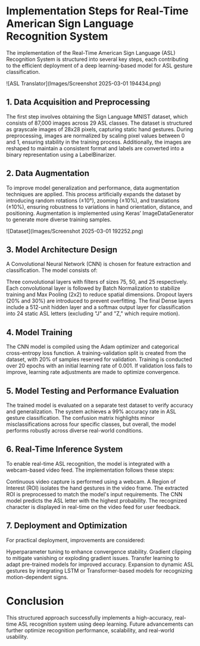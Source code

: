 # **Implementation Steps for Real-Time American Sign Language Recognition System**
The implementation of the Real-Time American Sign Language (ASL) Recognition System is structured into several key steps, each contributing to the efficient deployment of a deep learning-based model for ASL gesture classification.

![ASL Translator](Images/Screenshot 2025-03-01 194434.png)

## **1. Data Acquisition and Preprocessing**
The first step involves obtaining the Sign Language MNIST dataset, which consists of 87,000 images across 29 ASL classes. The dataset is structured as grayscale images of 28x28 pixels, capturing static hand gestures. During preprocessing, images are normalized by scaling pixel values between 0 and 1, ensuring stability in the training process. Additionally, the images are reshaped to maintain a consistent format and labels are converted into a binary representation using a LabelBinarizer.

## **2. Data Augmentation**
To improve model generalization and performance, data augmentation techniques are applied. This process artificially expands the dataset by introducing random rotations (±10°), zooming (±10%), and translations (±10%), ensuring robustness to variations in hand orientation, distance, and positioning. Augmentation is implemented using Keras’ ImageDataGenerator to generate more diverse training samples.

![Dataset](Images/Screenshot 2025-03-01 192252.png)


## **3. Model Architecture Design**
A Convolutional Neural Network (CNN) is chosen for feature extraction and classification. The model consists of:

Three convolutional layers with filters of sizes 75, 50, and 25 respectively.
Each convolutional layer is followed by Batch Normalization to stabilize training and Max Pooling (2x2) to reduce spatial dimensions.
Dropout layers (20% and 30%) are introduced to prevent overfitting.
The final Dense layers include a 512-unit hidden layer and a softmax output layer for classification into 24 static ASL letters (excluding "J" and "Z," which require motion).


## **4. Model Training**
The CNN model is compiled using the Adam optimizer and categorical cross-entropy loss function. A training-validation split is created from the dataset, with 20% of samples reserved for validation. Training is conducted over 20 epochs with an initial learning rate of 0.001. If validation loss fails to improve, learning rate adjustments are made to optimize convergence.

## **5. Model Testing and Performance Evaluation**
The trained model is evaluated on a separate test dataset to verify accuracy and generalization. The system achieves a 99% accuracy rate in ASL gesture classification. The confusion matrix highlights minor misclassifications across four specific classes, but overall, the model performs robustly across diverse real-world conditions.

## **6. Real-Time Inference System**
To enable real-time ASL recognition, the model is integrated with a webcam-based video feed. The implementation follows these steps:

Continuous video capture is performed using a webcam.
A Region of Interest (ROI) isolates the hand gestures in the video frame.
The extracted ROI is preprocessed to match the model's input requirements.
The CNN model predicts the ASL letter with the highest probability.
The recognized character is displayed in real-time on the video feed for user feedback.

## **7. Deployment and Optimization**
For practical deployment, improvements are considered:

Hyperparameter tuning to enhance convergence stability.
Gradient clipping to mitigate vanishing or exploding gradient issues.
Transfer learning to adapt pre-trained models for improved accuracy.
Expansion to dynamic ASL gestures by integrating LSTM or Transformer-based models for recognizing motion-dependent signs.

# **Conclusion**
This structured approach successfully implements a high-accuracy, real-time ASL recognition system using deep learning. Future advancements can further optimize recognition performance, scalability, and real-world usability.
